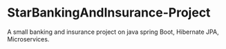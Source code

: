 # StarBankingAndInsurance-Project
A small banking and insurance project on java spring Boot, Hibernate JPA, Microservices.
